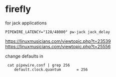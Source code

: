 # firefly

for jack applications

    PIPEWIRE_LATENCY="128/48000" pw-jack jack_delay

<https://linuxmusicians.com/viewtopic.php?t=23539>
<https://linuxmusicians.com/viewtopic.php?t=25556>

change defaults in

     cat pipewire.conf | grep 256
        default.clock.quantum       = 256
